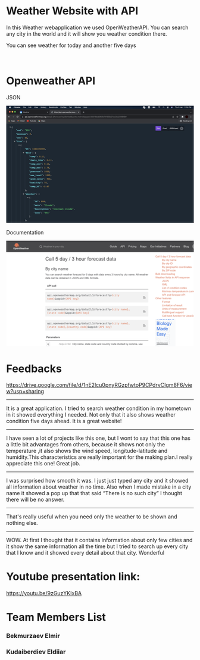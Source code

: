 # Weather Website with API

<p>In this Weather webapplication we used OpenWeatherAPI. You can search any city in the world and it will show you weather condition there.</p>
<p>You can see weather for today and another five days</p>

<img src="img/screenshot.png" alt="">
<img src="img/Screenshot1.png" alt="">

# Openweather API
<p>JSON</p>
<img src="img/screenshot2.png" alt="">

<p>Documentation</p>
<img src="img/screenshot3.png" alt="">

# Feedbacks
https://drive.google.com/file/d/1nE2lcu0pnyRGzpfwtoP9CPdrvCIgm8F6/view?usp=sharing
______________________________________
It is a great application. I tried to search weather condition in my hometown in it showed everything I needed. Not only that it also shows weather condition five days ahead. It is a great website!

--------------------------------------
I have seen a lot of projects like this one, but I wont to say that this one has a little bit advantages from others, because it shows not only the temperature ,it also shows the wind speed, longitude-latitude and humidity.This characteristics are really important for the making plan.I really appreciate this one! Great job.

--------------------------------------
I was surprised how smooth it was. I just just typed any city and it showed all information about weather in no time. Also when I made mistake in a city name it showed a pop up that that said “There is no such city” I thought there will be no answer.

--------------------------------------
That's really useful when you need only the weather to be shown and nothing else.

--------------------------------------
WOW. At first I thought that it contains information about only few cities and it show the same information all the time but I tried to search up every city that I know and it showed every detail about that city. Wonderful

# Youtube presentation link:
https://youtu.be/9zGuzYKIxBA

# Team Members List
<h3>Bekmurzaev Elmir</h3>
<h3>Kudaiberdiev Eldiiar</h3>
